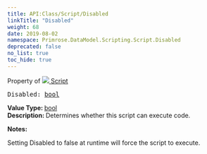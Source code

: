 ```yaml
---
title: API:Class/Script/Disabled
linkTitle: "Disabled"
weight: 68
date: 2019-08-02
namespace: Primrose.DataModel.Scripting.Script.Disabled
deprecated: false
no_list: true
toc_hide: true
---
```

Property of <a href="/docs/api-reference/Class/Script"><img src="/icons/silk/script.png"/>&nbsp;Script</a>
<pre class="method-declaration">
Disabled: <a class="type" href="/docs/api-reference/System/Primitives#boolean">bool</a></pre>
<b>Value Type: </b>
<a class="type" href="/docs/api-reference/System/Primitives#boolean">bool</a>
<br/>
<b>Description: </b>
Determines whether this script can execute code.

<b>Notes: </b>
<p class="remarks">
Setting Disabled to false at runtime will force the script to execute.
</p>
